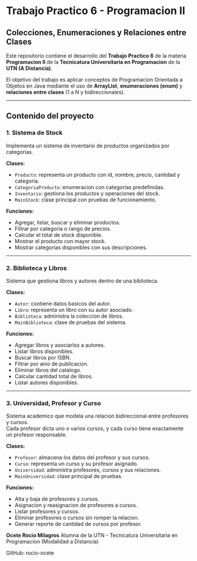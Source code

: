 # Trabajo Practico 6 - Programacion II
## Colecciones, Enumeraciones y Relaciones entre Clases

Este repositorio contiene el desarrollo del **Trabajo Practico 6** de la materia **Programacion II** de la **Tecnicatura Universitaria en Programacion** de la **UTN (A Distancia)**.

El objetivo del trabajo es aplicar conceptos de Programacion Orientada a Objetos en Java mediante el uso de **ArrayList**, **enumeraciones (enum)** y **relaciones entre clases** (1 a N y bidireccionales).

---

## Contenido del proyecto

### 1. Sistema de Stock
Implementa un sistema de inventario de productos organizados por categorias.

**Clases:**
- `Producto`: representa un producto con id, nombre, precio, cantidad y categoria.
- `CategoriaProducto`: enumeracion con categorias predefinidas.
- `Inventario`: gestiona los productos y operaciones del stock.
- `MainStock`: clase principal con pruebas de funcionamiento.

**Funciones:**
- Agregar, listar, buscar y eliminar productos.
- Filtrar por categoria o rango de precios.
- Calcular el total de stock disponible.
- Mostrar el producto con mayor stock.
- Mostrar categorias disponibles con sus descripciones.

---

### 2. Biblioteca y Libros
Sistema que gestiona libros y autores dentro de una biblioteca.

**Clases:**
- `Autor`: contiene datos basicos del autor.
- `Libro`: representa un libro con su autor asociado.
- `Biblioteca`: administra la coleccion de libros.
- `MainBiblioteca`: clase de pruebas del sistema.

**Funciones:**
- Agregar libros y asociarlos a autores.
- Listar libros disponibles.
- Buscar libros por ISBN.
- Filtrar por anio de publicacion.
- Eliminar libros del catalogo.
- Calcular cantidad total de libros.
- Listar autores disponibles.

---

### 3. Universidad, Profesor y Curso
Sistema academico que modela una relacion bidireccional entre profesores y cursos.  
Cada profesor dicta uno o varios cursos, y cada curso tiene exactamente un profesor responsable.

**Clases:**
- `Profesor`: almacena los datos del profesor y sus cursos.
- `Curso`: representa un curso y su profesor asignado.
- `Universidad`: administra profesores, cursos y sus relaciones.
- `MainUniversidad`: clase principal de pruebas.

**Funciones:**
- Alta y baja de profesores y cursos.
- Asignacion y reasignacion de profesores a cursos.
- Listar profesores y cursos.
- Eliminar profesores o cursos sin romper la relacion.
- Generar reporte de cantidad de cursos por profesor.

**Ocete Rocio Milagros**
Alumna de la UTN - Tecnicatura Universitaria en Programacion (Modalidad a Distancia)

GitHub: rocio-ocete
